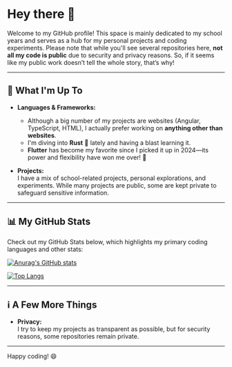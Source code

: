 # Hey there 👋

Welcome to my GitHub profile! This space is mainly dedicated to my school years and serves as a hub for my personal projects and coding experiments. Please note that while you'll see several repositories here, **not all my code is public** due to security and privacy reasons. So, if it seems like my public work doesn’t tell the whole story, that’s why!

---

## 🚀 What I'm Up To

- **Languages & Frameworks:**  
  - Although a big number of my projects are websites (Angular, TypeScript, HTML), I actually prefer working on **anything other than websites**.
  - I'm diving into **Rust** 🦀 lately and having a blast learning it.
  - **Flutter** has become my favorite since I picked it up in 2024—its power and flexibility have won me over! 💙

- **Projects:**  
  I have a mix of school-related projects, personal explorations, and experiments. While many projects are public, some are kept private to safeguard sensitive information.

---

## 📊 My GitHub Stats

Check out my GitHub Stats below, which highlights my primary coding languages and other stats:

[![Anurag's GitHub stats](https://github-readme-stats.vercel.app/api?username=andr515i&theme=radical)](https://github.com/andr515i)

[![Top Langs](https://github-readme-stats.vercel.app/api/top-langs/?username=andr515i&hide=cmake,c%2B%2B&theme=radical)](https://github.com/andr515i)

---

## ℹ️ A Few More Things

- **Privacy:**  
  I try to keep my projects as transparent as possible, but for security reasons, some repositories remain private.
---

Happy coding! 😄

